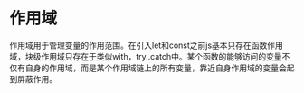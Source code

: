# 作用域

作用域用于管理变量的作用范围。在引入let和const之前js基本只存在函数作用域，块级作用域只存在于类似with，try..catch中。某个函数的能够访问的变量不仅有自身的作用域，而是某个作用域链上的所有变量，靠近自身作用域的变量会起到屏蔽作用。
